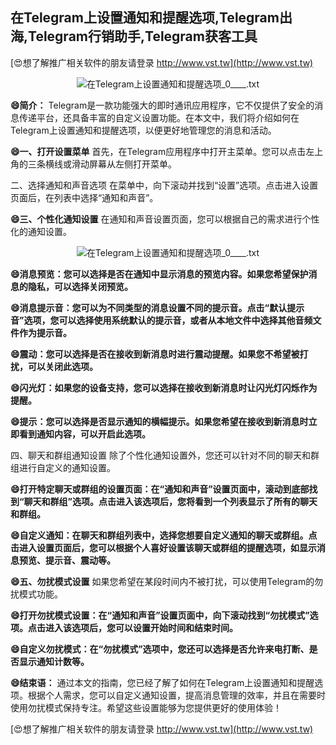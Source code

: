 ## **在Telegram上设置通知和提醒选项,Telegram出海,Telegram行销助手,Telegram获客工具**

[😍想了解推广相关软件的朋友请登录 http://www.vst.tw](http://www.vst.tw)

 <center><img src="https://vst.tw/MP4/tuiguang/png/1.png" alt="在Telegram上设置通知和提醒选项_0____.txt"></center>

**😄简介：**
Telegram是一款功能强大的即时通讯应用程序，它不仅提供了安全的消息传递平台，还具备丰富的自定义设置功能。在本文中，我们将介绍如何在Telegram上设置通知和提醒选项，以便更好地管理您的消息和活动。

**😄一、打开设置菜单**
首先，在Telegram应用程序中打开主菜单。您可以点击左上角的三条横线或滑动屏幕从左侧打开菜单。

二、选择通知和声音选项
在菜单中，向下滚动并找到“设置”选项。点击进入设置页面后，在列表中选择“通知和声音”。

**😄三、个性化通知设置**
在通知和声音设置页面，您可以根据自己的需求进行个性化的通知设置。

 <center><img src="https://vst.tw/MP4/tuiguang/png/5.png" alt="在Telegram上设置通知和提醒选项_0____.txt"></center>

**😄消息预览：您可以选择是否在通知中显示消息的预览内容。如果您希望保护消息的隐私，可以选择关闭预览。**

**😄消息提示音：您可以为不同类型的消息设置不同的提示音。点击“默认提示音”选项，您可以选择使用系统默认的提示音，或者从本地文件中选择其他音频文件作为提示音。**

**😄震动：您可以选择是否在接收到新消息时进行震动提醒。如果您不希望被打扰，可以关闭此选项。**

**😄闪光灯：如果您的设备支持，您可以选择在接收到新消息时让闪光灯闪烁作为提醒。**

**😄提示：您可以选择是否显示通知的横幅提示。如果您希望在接收到新消息时立即看到通知内容，可以开启此选项。**

四、聊天和群组通知设置
除了个性化通知设置外，您还可以针对不同的聊天和群组进行自定义的通知设置。

**😄打开特定聊天或群组的设置页面：在“通知和声音”设置页面中，滚动到底部找到“聊天和群组”选项。点击进入该选项后，您将看到一个列表显示了所有的聊天和群组。**

**😄自定义通知：在聊天和群组列表中，选择您想要自定义通知的聊天或群组。点击进入设置页面后，您可以根据个人喜好设置该聊天或群组的提醒选项，如显示消息预览、提示音、震动等。**

**😄五、勿扰模式设置**
如果您希望在某段时间内不被打扰，可以使用Telegram的勿扰模式功能。

**😄打开勿扰模式设置：在“通知和声音”设置页面中，向下滚动找到“勿扰模式”选项。点击进入该选项后，您可以设置开始时间和结束时间。**

**😄自定义勿扰模式：在“勿扰模式”选项中，您还可以选择是否允许来电打断、是否显示通知计数等。**

**😄结束语：**
通过本文的指南，您已经了解了如何在Telegram上设置通知和提醒选项。根据个人需求，您可以自定义通知设置，提高消息管理的效率，并且在需要时使用勿扰模式保持专注。希望这些设置能够为您提供更好的使用体验！

[😍想了解推广相关软件的朋友请登录 http://www.vst.tw](http://www.vst.tw)



